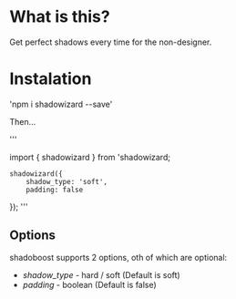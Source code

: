 # What is this?

Get perfect shadows every time for the non-designer.

# Instalation
'npm i shadowizard --save'

Then...

'''

import { shadowizard } from 'shadowizard;

    shadowizard({
        shadow_type: 'soft',
        padding: false
});
'''

## Options
shadoboost supports 2 options, oth of which are optional:

* *shadow_type* - hard / soft (Default is soft)
* *padding* - boolean (Default is false)